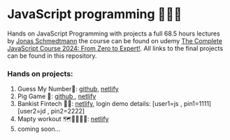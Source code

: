 # JavaScript programming 🧑‍💻🌐
Hands on JavaScript Programming with projects a full 68.5 hours lectures by [Jonas Schmedtmann](https://codingheroes.io/) the course can be found on udemy [The Complete JavaScript Course 2024: From Zero to Expert!](https://www.udemy.com/course/the-complete-javascript-course/?utm_campaign=website1010&utm_medium=website1010&utm_source=mycoupon). All links to the final projects can be found in this repository.

### Hands on projects:
1. Guess My Number🔢:   [github](https://kmohamedalie.github.io/gsn-game/),  [netlify ](https://gsn-game.netlify.app)<br>
2. Pig Game 🎲:    [github ](https://kmohamedalie.github.io/pig-game/),  [netlify](https://pig-gamec.netlify.app)<br>
3. Bankist Fintech 🏦📱:   [netlify](https://bankfintech.netlify.app/), login demo details: [user1=js , pin1=1111] [user2=jd , pin2=2222]<br>
4. Mapty workout 🗺️🏃‍♂️🚴‍♀️:   [netlify](https://mapty-w.netlify.app/)<br>
5. coming soon...

